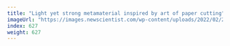 ```yaml
---
title: "Light yet strong metamaterial inspired by art of paper cutting"
imageUrl: "https://images.newscientist.com/wp-content/uploads/2022/02/28154557/SEI_900963351.jpg?width=600"
index: 627
weight: 627
---
```

